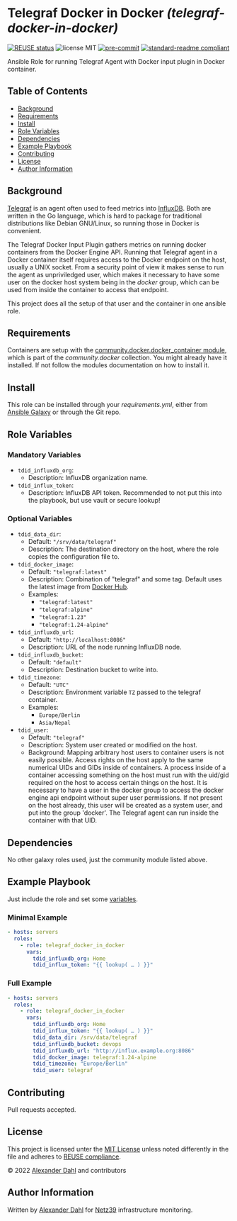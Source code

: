 <!--
SPDX-FileCopyrightText: 2022 Alexander Dahl <alex@netz39.de>
SPDX-License-Identifier: CC-BY-4.0
-->

# Telegraf Docker in Docker _(telegraf-docker-in-docker)_

[![REUSE status](https://api.reuse.software/badge/git.fsfe.org/reuse/api)](https://api.reuse.software/info/git.fsfe.org/reuse/api)
![license MIT](https://img.shields.io/badge/license-MIT-informational)
[![pre-commit](https://img.shields.io/badge/pre--commit-enabled-brightgreen?logo=pre-commit)](https://github.com/pre-commit/pre-commit)
[![standard-readme compliant](https://img.shields.io/badge/readme%20style-standard-brightgreen.svg?style=flat-square)](https://github.com/RichardLitt/standard-readme)

Ansible Role for running Telegraf Agent with Docker input plugin in Docker container.

## Table of Contents

- [Background](#background)
- [Requirements](#requirements)
- [Install](#install)
- [Role Variables](#role-variables)
- [Dependencies](#dependencies)
- [Example Playbook](#example-playbook)
- [Contributing](#contributing)
- [License](#license)
- [Author Information](#author-information)

## Background

[Telegraf](https://www.influxdata.com/time-series-platform/telegraf/) is
an agent often used to feed metrics into
[InfluxDB](https://www.influxdata.com/products/influxdb-overview/).
Both are written in the Go language, which is hard to package for
traditional distributions like Debian GNU/Linux, so running those in
Docker is convenient.

The Telegraf Docker Input Plugin gathers metrics on running docker
containers from the Docker Engine API.
Running that Telegraf agent in a Docker container itself requires access
to the Docker endpoint on the host, usually a UNIX socket.
From a security point of view it makes sense to run the agent as
unpriviledged user, which makes it necessary to have some user on the
docker host system being in the *docker* group, which can be used from
inside the container to access that endpoint.

This project does all the setup of that user and the container in one
ansible role.

## Requirements

Containers are setup with the [community.docker.docker_container
module](https://docs.ansible.com/ansible/latest/collections/community/docker/docker_container_module.html),
which is part of the *community.docker* collection.
You might already have it installed.
If not follow the modules documentation on how to install it.

## Install

This role can be installed through your *requirements.yml*, either from
[Ansible Galaxy](https://galaxy.ansible.com/) or through the Git repo.

## Role Variables

### Mandatory Variables

* `tdid_influxdb_org`:
  * Description: InfluxDB organization name.
* `tdid_influx_token`:
  * Description: InfluxDB API token.
    Recommended to not put this into the playbook, but use vault or
    secure lookup!

### Optional Variables

* `tdid_data_dir`:
  * Default: `"/srv/data/telegraf"`
  * Description: The destination directory on the host, where the role
    copies the configuration file to.
* `tdid_docker_image`:
  * Default: `"telegraf:latest"`
  * Description: Combination of "telegraf" and some tag.
    Default uses the latest image from
    [Docker Hub](https://hub.docker.com/_/telegraf/).
  * Examples:
    * `"telegraf:latest"`
    * `"telegraf:alpine"`
    * `"telegraf:1.23"`
    * `"telegraf:1.24-alpine"`
* `tdid_influxdb_url`:
  * Default: `"http://localhost:8086"`
  * Description: URL of the node running InfluxDB node.
* `tdid_influxdb_bucket`:
  * Default: `"default"`
  * Description: Destination bucket to write into.
* `tdid_timezone`:
  * Default: `"UTC"`
  * Description: Environment variable `TZ` passed to the telegraf container.
  * Examples:
    * `Europe/Berlin`
    * `Asia/Nepal`
* `tdid_user`:
  * Default: `"telegraf"`
  * Description: System user created or modified on the host.
  * Background:
    Mapping arbitrary host users to container users is not easily
    possible.
    Access rights on the host apply to the same numerical UIDs and GIDs
    inside of containers.
    A process inside of a container accessing something on the host must
    run with the uid/gid required on the host to access certain things
    on the host.
    It is necessary to have a user in the docker group to access the
    docker engine api endpoint without super user permissions.
    If not present on the host already, this user will be created as a
    system user, and put into the group 'docker'.
    The Telegraf agent can run inside the container with that UID.

## Dependencies

No other galaxy roles used, just the community module listed above.

## Example Playbook

Just include the role and set some [variables](#role-variables).

### Minimal Example

```yaml
- hosts: servers
  roles:
    - role: telegraf_docker_in_docker
      vars:
        tdid_influxdb_org: Home
        tdid_influx_token: "{{ lookup( … ) }}"
```

### Full Example

```yaml
- hosts: servers
  roles:
    - role: telegraf_docker_in_docker
      vars:
        tdid_influxdb_org: Home
        tdid_influx_token: "{{ lookup( … ) }}"
        tdid_data_dir: /srv/data/telegraf
        tdid_influxdb_bucket: devops
        tdid_influxdb_url: "http://influx.example.org:8086"
        tdid_docker_image: telegraf:1.24-alpine
        tdid_timezone: "Europe/Berlin"
        tdid_user: telegraf
```

## Contributing

Pull requests accepted.

## License

This project is licensed unter the [MIT License](LICENSES/MIT.txt)
unless noted differently in the file and adheres to
[REUSE compliance](https://api.reuse.software/info/git.fsfe.org/reuse/api).

© 2022 [Alexander Dahl](https://github.com/LeSpocky) and contributors

## Author Information

Written by [Alexander Dahl](mailto:alex@netz39.de) for
[Netz39](https://www.netz39.de/) infrastructure monitoring.

